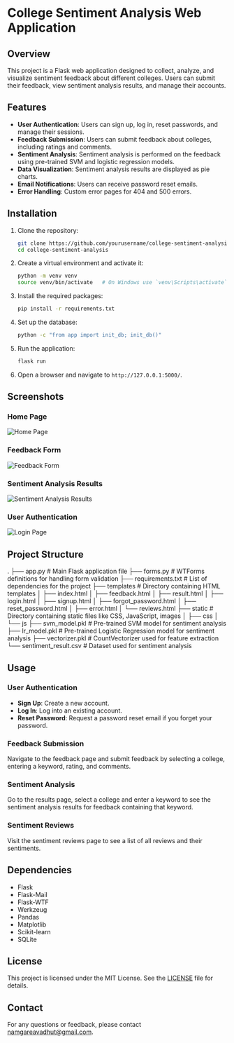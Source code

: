 # College Sentiment Analysis Web Application

## Overview

This project is a Flask web application designed to collect, analyze, and visualize sentiment feedback about different colleges. Users can submit their feedback, view sentiment analysis results, and manage their accounts.

## Features

- **User Authentication**: Users can sign up, log in, reset passwords, and manage their sessions.
- **Feedback Submission**: Users can submit feedback about colleges, including ratings and comments.
- **Sentiment Analysis**: Sentiment analysis is performed on the feedback using pre-trained SVM and logistic regression models.
- **Data Visualization**: Sentiment analysis results are displayed as pie charts.
- **Email Notifications**: Users can receive password reset emails.
- **Error Handling**: Custom error pages for 404 and 500 errors.

## Installation

1. Clone the repository:

    ```bash
    git clone https://github.com/yourusername/college-sentiment-analysis.git
    cd college-sentiment-analysis
    ```

2. Create a virtual environment and activate it:

    ```bash
    python -m venv venv
    source venv/bin/activate   # On Windows use `venv\Scripts\activate`
    ```

3. Install the required packages:

    ```bash
    pip install -r requirements.txt
    ```

4. Set up the database:

    ```bash
    python -c "from app import init_db; init_db()"
    ```

5. Run the application:

    ```bash
    flask run
    ```

6. Open a browser and navigate to `http://127.0.0.1:5000/`.


## Screenshots
### Home Page

![Home Page](static/screenshots/home_page.png)

### Feedback Form

![Feedback Form](static/screenshots/feedback_form.png)

### Sentiment Analysis Results

![Sentiment Analysis Results](static/screenshots/sentiment_results.png)

### User Authentication

![Login Page](static/screenshots/login_page.png)

## Project Structure
.
├── app.py                      # Main Flask application file
├── forms.py                    # WTForms definitions for handling form validation
├── requirements.txt            # List of dependencies for the project
├── templates                   # Directory containing HTML templates
│   ├── index.html
│   ├── feedback.html
│   ├── result.html
│   ├── login.html
│   ├── signup.html
│   ├── forgot_password.html
│   ├── reset_password.html
│   ├── error.html
│   └── reviews.html
├── static                      # Directory containing static files like CSS, JavaScript, images
│   ├── css
│   └── js
├── svm_model.pkl               # Pre-trained SVM model for sentiment analysis
├── lr_model.pkl                # Pre-trained Logistic Regression model for sentiment analysis
├── vectorizer.pkl              # CountVectorizer used for feature extraction
└── sentiment_result.csv        # Dataset used for sentiment analysis



## Usage

### User Authentication

- **Sign Up**: Create a new account.
- **Log In**: Log into an existing account.
- **Reset Password**: Request a password reset email if you forget your password.

### Feedback Submission

Navigate to the feedback page and submit feedback by selecting a college, entering a keyword, rating, and comments.

### Sentiment Analysis

Go to the results page, select a college and enter a keyword to see the sentiment analysis results for feedback containing that keyword.

### Sentiment Reviews

Visit the sentiment reviews page to see a list of all reviews and their sentiments.

## Dependencies

- Flask
- Flask-Mail
- Flask-WTF
- Werkzeug
- Pandas
- Matplotlib
- Scikit-learn
- SQLite

## License

This project is licensed under the MIT License. See the [LICENSE](LICENSE) file for details.

## Contact

For any questions or feedback, please contact [namgareavadhut@gmail.com](mailto:namgareavadhut@gmail.com).



